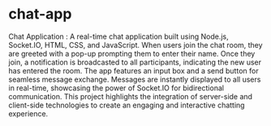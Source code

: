 # chat-app

Chat Application : A real-time chat application built using Node.js, Socket.IO, HTML, CSS, and JavaScript. When users join the chat room, they are greeted with a pop-up prompting them to enter their name. Once they join, a notification is broadcasted to all participants, indicating the new user has entered the room. The app features an input box and a send button for seamless message exchange. Messages are instantly displayed to all users in real-time, showcasing the power of Socket.IO for bidirectional communication. This project highlights the integration of server-side and client-side technologies to create an engaging and interactive chatting experience.
